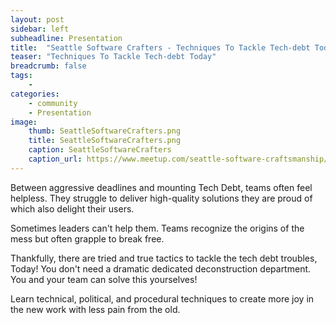 ```yaml
---
layout: post
sidebar: left
subheadline: Presentation
title:  "Seattle Software Crafters - Techniques To Tackle Tech-debt Today"
teaser: "Techniques To Tackle Tech-debt Today"
breadcrumb: false
tags:
    - 
categories:
    - community
    - Presentation
image:
    thumb: SeattleSoftwareCrafters.png
    title: SeattleSoftwareCrafters.png
    caption: SeattleSoftwareCrafters
    caption_url: https://www.meetup.com/seattle-software-craftsmanship/events/307081535/
---
```

Between aggressive deadlines and mounting Tech Debt, teams often feel helpless. They struggle to deliver high-quality solutions they are proud of which also delight their users.

Sometimes leaders can't help them.
Teams recognize the origins of the mess but often grapple to break free.

Thankfully, there are tried and true tactics to tackle the tech debt troubles, Today! You don't need a dramatic dedicated deconstruction department. You and your team can solve this yourselves!

Learn technical, political, and procedural techniques to create more joy in the new work with less pain from the old.

